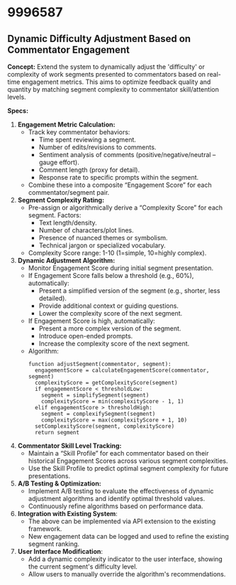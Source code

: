 # 9996587

## Dynamic Difficulty Adjustment Based on Commentator Engagement

**Concept:** Extend the system to dynamically adjust the 'difficulty' or complexity of work segments presented to commentators based on real-time engagement metrics. This aims to optimize feedback quality and quantity by matching segment complexity to commentator skill/attention levels.

**Specs:**

1.  **Engagement Metric Calculation:**
    *   Track key commentator behaviors:
        *   Time spent reviewing a segment.
        *   Number of edits/revisions to comments.
        *   Sentiment analysis of comments (positive/negative/neutral – gauge effort).
        *   Comment length (proxy for detail).
        *   Response rate to specific prompts within the segment.
    *   Combine these into a composite “Engagement Score” for each commentator/segment pair.
2.  **Segment Complexity Rating:**
    *   Pre-assign or algorithmically derive a “Complexity Score” for each segment. Factors:
        *   Text length/density.
        *   Number of characters/plot lines.
        *   Presence of nuanced themes or symbolism.
        *   Technical jargon or specialized vocabulary.
    *   Complexity Score range: 1-10 (1=simple, 10=highly complex).
3.  **Dynamic Adjustment Algorithm:**
    *   Monitor Engagement Score during initial segment presentation.
    *   If Engagement Score falls below a threshold (e.g., 60%), automatically:
        *   Present a simplified version of the segment (e.g., shorter, less detailed).
        *   Provide additional context or guiding questions.
        *   Lower the complexity score of the next segment.
    *   If Engagement Score is high, automatically:
        *   Present a more complex version of the segment.
        *   Introduce open-ended prompts.
        *   Increase the complexity score of the next segment.
    *   Algorithm:
        ```pseudocode
        function adjustSegment(commentator, segment):
          engagementScore = calculateEngagementScore(commentator, segment)
          complexityScore = getComplexityScore(segment)
          if engagementScore < thresholdLow:
            segment = simplifySegment(segment)
            complexityScore = min(complexityScore - 1, 1)
          elif engagementScore > thresholdHigh:
            segment = complexifySegment(segment)
            complexityScore = max(complexityScore + 1, 10)
          setComplexityScore(segment, complexityScore)
          return segment
        ```
4.  **Commentator Skill Level Tracking:**
    *   Maintain a “Skill Profile” for each commentator based on their historical Engagement Scores across various segment complexities.
    *   Use the Skill Profile to predict optimal segment complexity for future presentations.
5.  **A/B Testing & Optimization:**
    *   Implement A/B testing to evaluate the effectiveness of dynamic adjustment algorithms and identify optimal threshold values.
    *   Continuously refine algorithms based on performance data.
6. **Integration with Existing System**:
    *   The above can be implemented via API extension to the existing framework.
    *   New engagement data can be logged and used to refine the existing segment ranking.
7. **User Interface Modification**:
    * Add a dynamic complexity indicator to the user interface, showing the current segment's difficulty level.
    * Allow users to manually override the algorithm's recommendations.